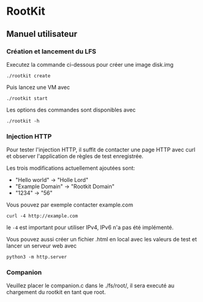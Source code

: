 # RootKit

## Manuel utilisateur

### Création et lancement du LFS

Executez la commande ci-dessous pour créer une image disk.img

```console
./rootkit create
```

Puis lancez une VM avec

```console
./rootkit start
```

Les options des commandes sont disponibles avec

```
./rootkit -h
```

### Injection HTTP

Pour tester l'injection HTTP, il suffit de contacter une page HTTP avec curl et observer l'application de règles de test enregistrée.

Les trois modifications actuellement ajoutées sont:

- "Hello world" -> "Holle Lord"
- "Example Domain" -> "Rootkit Domain"
- "1234" -> "56"

Vous pouvez par exemple contacter example.com

```console
curl -4 http://example.com
```

le `-4` est important pour utiliser IPv4, IPv6 n'a pas été implémenté.

Vous pouvez aussi créer un fichier .html en local avec les valeurs de test et lancer un serveur web avec 

```console
python3 -m http.server
```

### Companion

Veuillez placer le companion.c dans le ./fs/root/, il sera executé au chargement du rootkit en tant que root.

